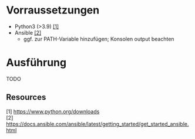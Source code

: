 # Vorraussetzungen

* Python3 (>3.9) [[1]](#1)
* Ansible [[2]](#2)
  * ggf. zur PATH-Variable hinzufügen; Konsolen output beachten

# Ausführung
TODO
  



## Resources
<a id="1">[1]</a> 
https://www.python.org/downloads
<br>
<a id="2">[2]</a> 
https://docs.ansible.com/ansible/latest/getting_started/get_started_ansible.html
